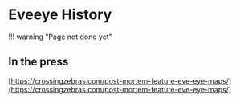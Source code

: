 # Eveeye History

!!! warning "Page not done yet"

## In the press
[https://crossingzebras.com/post-mortem-feature-eve-eye-maps/](https://crossingzebras.com/post-mortem-feature-eve-eye-maps/)

<!--stackedit_data:
eyJoaXN0b3J5IjpbLTIwMTE4Mzk5NDUsMTA2MDQwMzMzMCwtMj
A2NjA3NjA4OCw3MTAxODY4NzNdfQ==
-->